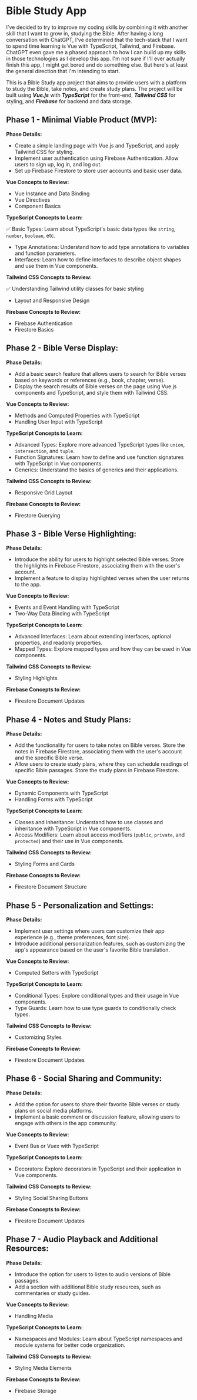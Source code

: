 # Bible Study App

I've decided to try to improve my coding skills by combining it with another skill that I want to grow in, studying the Bible. After having a long conversation with ChatGPT, I've determined that the tech-stack that I want to spend time learning is Vue with TypeScript, Tailwind, and Firebase. ChatGPT even gave me a phased approach to how I can build up my skills in those technologies as I develop this app. I'm not sure if I'll ever actually finish this app, I might get bored and do something else. But here's at least the general direction that I'm intending to start.

This is a Bible Study app project that aims to provide users with a platform to study the Bible, take notes, and create study plans. The project will be built using **_Vue.js_** with **_TypeScript_** for the front-end, **_Tailwind CSS_** for styling, and **_Firebase_** for backend and data storage.

## Phase 1 - Minimal Viable Product (MVP):

**Phase Details:**

- Create a simple landing page with Vue.js and TypeScript, and apply Tailwind CSS for styling.
- Implement user authentication using Firebase Authentication. Allow users to sign up, log in, and log out.
- Set up Firebase Firestore to store user accounts and basic user data.

**Vue Concepts to Review:**

- Vue Instance and Data Binding
- Vue Directives
- Component Basics

**TypeScript Concepts to Learn:**

✅ Basic Types: Learn about TypeScript's basic data types like `string`, `number`, `boolean`, etc.

- Type Annotations: Understand how to add type annotations to variables and function parameters.
- Interfaces: Learn how to define interfaces to describe object shapes and use them in Vue components.

**Tailwind CSS Concepts to Review:**

✅ Understanding Tailwind utility classes for basic styling

- Layout and Responsive Design

**Firebase Concepts to Review:**

- Firebase Authentication
- Firestore Basics

## Phase 2 - Bible Verse Display:

**Phase Details:**

- Add a basic search feature that allows users to search for Bible verses based on keywords or references (e.g., book, chapter, verse).
- Display the search results of Bible verses on the page using Vue.js components and TypeScript, and style them with Tailwind CSS.

**Vue Concepts to Review:**

- Methods and Computed Properties with TypeScript
- Handling User Input with TypeScript

**TypeScript Concepts to Learn:**

- Advanced Types: Explore more advanced TypeScript types like `union`, `intersection`, and `tuple`.
- Function Signatures: Learn how to define and use function signatures with TypeScript in Vue components.
- Generics: Understand the basics of generics and their applications.

**Tailwind CSS Concepts to Review:**

- Responsive Grid Layout

**Firebase Concepts to Review:**

- Firestore Querying

## Phase 3 - Bible Verse Highlighting:

**Phase Details:**

- Introduce the ability for users to highlight selected Bible verses. Store the highlights in Firebase Firestore, associating them with the user's account.
- Implement a feature to display highlighted verses when the user returns to the app.

**Vue Concepts to Review:**

- Events and Event Handling with TypeScript
- Two-Way Data Binding with TypeScript

**TypeScript Concepts to Learn:**

- Advanced Interfaces: Learn about extending interfaces, optional properties, and readonly properties.
- Mapped Types: Explore mapped types and how they can be used in Vue components.

**Tailwind CSS Concepts to Review:**

- Styling Highlights

**Firebase Concepts to Review:**

- Firestore Document Updates

## Phase 4 - Notes and Study Plans:

**Phase Details:**

- Add the functionality for users to take notes on Bible verses. Store the notes in Firebase Firestore, associating them with the user's account and the specific Bible verse.
- Allow users to create study plans, where they can schedule readings of specific Bible passages. Store the study plans in Firebase Firestore.

**Vue Concepts to Review:**

- Dynamic Components with TypeScript
- Handling Forms with TypeScript

**TypeScript Concepts to Learn:**

- Classes and Inheritance: Understand how to use classes and inheritance with TypeScript in Vue components.
- Access Modifiers: Learn about access modifiers (`public`, `private`, and `protected`) and their use in Vue components.

**Tailwind CSS Concepts to Review:**

- Styling Forms and Cards

**Firebase Concepts to Review:**

- Firestore Document Structure

## Phase 5 - Personalization and Settings:

**Phase Details:**

- Implement user settings where users can customize their app experience (e.g., theme preferences, font size).
- Introduce additional personalization features, such as customizing the app's appearance based on the user's favorite Bible translation.

**Vue Concepts to Review:**

- Computed Setters with TypeScript

**TypeScript Concepts to Learn:**

- Conditional Types: Explore conditional types and their usage in Vue components.
- Type Guards: Learn how to use type guards to conditionally check types.

**Tailwind CSS Concepts to Review:**

- Customizing Styles

**Firebase Concepts to Review:**

- Firestore Document Updates

## Phase 6 - Social Sharing and Community:

**Phase Details:**

- Add the option for users to share their favorite Bible verses or study plans on social media platforms.
- Implement a basic comment or discussion feature, allowing users to engage with others in the app community.

**Vue Concepts to Review:**

- Event Bus or Vuex with TypeScript

**TypeScript Concepts to Learn:**

- Decorators: Explore decorators in TypeScript and their application in Vue components.

**Tailwind CSS Concepts to Review:**

- Styling Social Sharing Buttons

**Firebase Concepts to Review:**

- Firestore Document Updates

## Phase 7 - Audio Playback and Additional Resources:

**Phase Details:**

- Introduce the option for users to listen to audio versions of Bible passages.
- Add a section with additional Bible study resources, such as commentaries or study guides.

**Vue Concepts to Review:**

- Handling Media

**TypeScript Concepts to Learn:**

- Namespaces and Modules: Learn about TypeScript namespaces and module systems for better code organization.

**Tailwind CSS Concepts to Review:**

- Styling Media Elements

**Firebase Concepts to Review:**

- Firebase Storage
